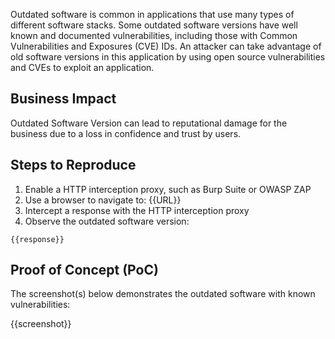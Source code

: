 Outdated software is common in applications that use many types of different software stacks. Some outdated software versions have well known and documented vulnerabilities, including those with Common Vulnerabilities and Exposures (CVE) IDs. An attacker can take advantage of old software versions in this application by using open source vulnerabilities and CVEs to exploit an application.

## Business Impact

Outdated Software Version can lead to reputational damage for the business due to a loss in confidence and trust by users.

## Steps to Reproduce

1. Enable a HTTP interception proxy, such as Burp Suite or OWASP ZAP
1. Use a browser to navigate to: {{URL}}
1. Intercept a response with the HTTP interception proxy
1. Observe the outdated software version:

```HTTP
{{response}}
```

## Proof of Concept (PoC)

The screenshot(s) below demonstrates the outdated software with known vulnerabilities:

{{screenshot}}
